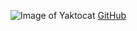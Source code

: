 ![Image of Yaktocat](https://octodex.github.com/images/yaktocat.png)
[GitHub](http://github.com)




